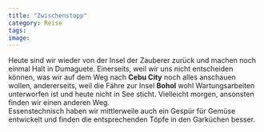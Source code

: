 ```yaml
---
title: "Zwischenstopp"
category: Reise
tags: 
image: 
---
```


Heute sind wir wieder von der Insel der Zauberer zurück und machen noch einmal Halt in Dumaguete. Einerseits, weil wir uns nicht entscheiden können, was wir auf dem Weg nach **Cebu City** noch alles anschauen wollen, andererseits, weil die Fähre zur Insel **Bohol** wohl Wartungsarbeiten unterworfen ist und heute nicht in See sticht. Vielleicht morgen, ansonsten finden wir einen anderen Weg.  
Essenstechnisch haben wir mittlerweile auch ein Gespür für Gemüse entwickelt und finden die entsprechenden Töpfe in den Garküchen besser.